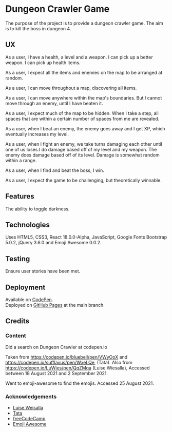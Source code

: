 # Dungeon Crawler Game

The purpose of the project is to provide a dungeon crawler game.  The aim is to kill the boss in dungeon 4.

## UX

As a user, I have a health, a level and a weapon.  I can pick up a better weapon.  I can pick up health items.

As a user, I expect all the items and enemies on the map to be arranged at random.

As a user, I can move throughout a map, discovering all items.

As a user, I can move anywhere within the map's boundaries.  But I cannot move through an enemy, until I have beaten it.

As a user, I expect much of the map to be hidden.  When I take a step, all spaces that are within a certain number of spaces from me are revealed.

As a user, when I beat an enemy, the enemy goes away and I get XP, which eventually increases my level.

As a user, when I fight an enemy, we take turns damaging each other until one of us loses.I do damage based off of my level and my weapon. 
The enemy does damage based off of its level. Damage is somewhat random within a range.

As a user, when I find and beat the boss, I win.

As a user, I expect the game to be challenging, but theoretically winnable.

## Features

The ability to toggle darkness.

## Technologies

Uses HTML5, CSS3, React 18.0.0-Alpha, JavaScript, Google Fonts Bootstrap 5.0.2, jQuery 3.6.0 and Emoji Awesome 0.0.2.

## Testing

Ensure user stories have been met.

## Deployment

Available on [CodePen](https://codepen.io/derektypist/full/OJmYdbL).  
Deployed on [GitHub Pages](https://derektypist.github.io/dungeon-crawler-game) at the main branch.

## Credits

### Content

Did a search on Dungeon Crawler at codepen.io

Taken from https://codepen.io/bluebell/pen/VWyOoX and https://codepen.io/sufflavus/pen/WxeLQe, (Tata). 
Also from https://codepen.io/LuWies/pen/QqZMqa (Luise Wiesalla), Accessed between 18 August 2021 and 2 September 2021.

Went to emoji-awesome to find the emojis. Accessed 25 August 2021.

### Acknowledgements

- [Luise Weisalla](https://codepen.io/LuWies/pen/QqZMqa)
- [Tata](https://codepen.io/sufflavus/pen/WxeLQe)
- [freeCodeCamp](https://www.freecodecamp.org)
- [Emoji Awesome](https://ziishaned.github.io/emoji-awesome/)
